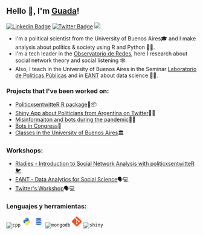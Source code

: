 ## Hello 👋, I'm [Guada](https://github.com/Guadag12/)! 

[![Linkedin Badge](https://img.shields.io/badge/-LinkedIn-0e76a8?style=flat-square&logo=Linkedin&logoColor=white)](https://www.linkedin.com/in/guadalupe-andrea-gonzalez-68b19913a/)
[![Twitter Badge](https://img.shields.io/badge/-Twitter-00acee?style=flat-square&logo=Twitter&logoColor=white)](https://twitter.com/guadag12)
![](https://visitor-badge.glitch.me/badge?page_id=guadag12.politicxsentwitteR&style=flat-square&color=0088cc)

- I'm a political scientist from the University of Buenos Aires🎓 and I make analysis about politics & society using R and Python 👩‍💻.
- I'm a tech leader in the [Observatorio de Redes](https://twitter.com/O_de_R), here I research about social network theory and social listening 🕸.
- Also, I teach in the University of Buenos Aires in the Seminar [Laboratorio de Politicas Públicas](https://twitter.com/LABPoliticasUBA) and in [EANT](https://twitter.com/eanttech) about data science 👥🔬.


### Projects that I've been worked on:
- [PoliticxsentwitteR R package](https://github.com/guadag12/politicxsentwitteR)🔷📦
- [Shiny App about Politicians from Argentina on Twitter](https://oderedes.shinyapps.io/politicosentwitter/)👨‍💼 
- [Misinformaiton and bots during the pandemic](https://github.com/Observatorio-de-Redes/usuariosdudosaprocedencia)💉🤖
- [Bots in Congress](https://github.com/Guadag12/bots_in_congress)📱
- [Classes in the University of Buenos Aires](https://github.com/labpoliticasuba)🏛️

### Workshops:
- [Rladies - Introduction to Social Network Analysis with politicxsentwitteR 🐦](https://github.com/guadag12/socialnetwork-rladies-talk)
- [EANT - Data Analytics for Social Science](https://eant.tech/escuela-de-ciencias-de-datos/cursos/taller-data-analytics-para-ciencias-sociales)🗣💻
- [Twitter's Workshop](https://github.com/labpoliticasuba/Taller-de-Twitter)🗣💻


### Lenguajes y herramientas:
<code><img height="27" src="https://new.library.arizona.edu/sites/default/files/styles/featured_image/public/featured_media/rprogramming.png?itok=tW_Lc4a8" alt="cpp"></code>
<code><img height="27" src="https://raw.githubusercontent.com/github/explore/80688e429a7d4ef2fca1e82350fe8e3517d3494d/topics/python/python.png" alt="python"></code>
<code><img height="27" src="https://raw.githubusercontent.com/github/explore/80688e429a7d4ef2fca1e82350fe8e3517d3494d/topics/sql/sql.png" alt="sql"></code>
<code><img height="27" src="https://encrypted-tbn0.gstatic.com/images?q=tbn%3AANd9GcSTTzPAw-55ssm1Im594xYZ9eRQu2JylrkYLg&usqp=CAU" alt="mongodb"></code>
<code><img height="27" src="https://raw.githubusercontent.com/devicons/devicon/master/icons/git/git-original.svg" alt="git"></code>
<code><img height="27" src="https://blog.efpsa.org/wp-content/uploads/2019/04/pic1.png" alt="shiny"></code>

<!--
**Guadag12/Guadag12** is a ✨ _special_ ✨ repository because its `README.md` (this file) appears on your GitHub profile.
-->

